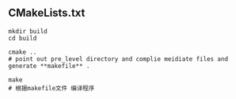 ## CMakeLists.txt 
```
mkdir build 
cd build

cmake ..
# point out pre_level directory and complie meidiate files and generate **makefile** .

make 
# 根据makefile文件 编译程序
```

